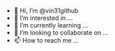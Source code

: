 - 👋 Hi, I’m @vin31github
- 👀 I’m interested in ...
- 🌱 I’m currently learning ...
- 💞️ I’m looking to collaborate on ...
- 📫 How to reach me ...

<!---
vin31github/vin31github is a ✨ special ✨ repository because its `README.md` (this file) appears on your GitHub profile.
You can click the Preview link to take a look at your changes.
--->

